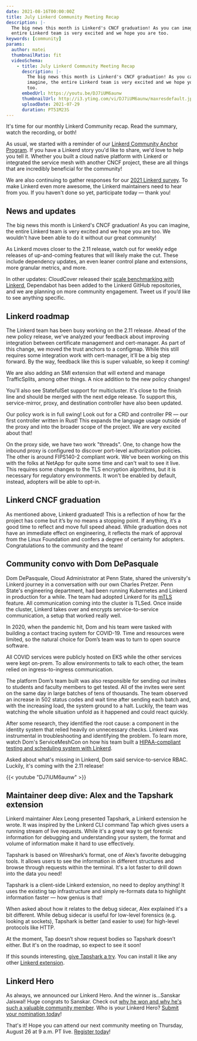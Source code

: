 ```yaml
---
date: 2021-08-16T00:00:00Z
title: July Linkerd Community Meeting Recap
description: |-
  The big news this month is Linkerd's CNCF graduation! As you can imagine, the
  entire Linkerd team is very excited and we hope you are too.
keywords: [community]
params:
  author: matei
  thumbnailRatio: fit
  videoSchema:
    - title: July Linkerd Community Meeting Recap
      description: |-
        The big news this month is Linkerd's CNCF graduation! As you can
        imagine, the entire Linkerd team is very excited and we hope you are
        too.
      embedUrl: https://youtu.be/DJ7iUM6aunw
      thumbnailUrl: http://i3.ytimg.com/vi/DJ7iUM6aunw/maxresdefault.jpg
      uploadDate: 2021-07-29
      duration: PT51M23S
---
```


It's time for our monthly Linkerd Community recap. Read the summary, watch
the recording, or both!

As usual, we started with a reminder of our
[Linkerd Community Anchor Program](/community/anchor/).
If you have a Linkerd story you'd like to share, we'd love to help you tell
it. Whether you built a cloud native platform with Linkerd or integrated
the service mesh with another CNCF project, these are all things that are
incredibly beneficial for the community!

We are also continuing to gather responses for our
[2021 Linkerd survey](https://docs.google.com/forms/d/e/1FAIpQLSfofwKQDOrAN9E9Vg1041623A3-8nmEAxlAbvXw-S9r3QnT9g/viewform).
To make Linkerd even more awesome, the Linkerd maintainers need to hear
from you. If you haven't done so yet, participate today — thank you!

## News and updates

The big news this month is Linkerd's CNCF graduation! As you can imagine,
the entire Linkerd team is very excited and we hope you are too. We wouldn't
have been able to do it without our great community!

As Linkerd moves closer to the 2.11 release, watch out for weekly edge
releases of up-and-coming features that will likely make the cut. These
include dependency updates, an even leaner control plane and extensions,
more granular metrics, and more.

In other updates: CloudCover released their
[scale benchmarking with Linkerd](https://cldcvr.com/news-and-media/blog/benchmarking-istio-consul-and-linkerd/),
Dependabot has been added to the Linkerd GitHub repositories, and we are
planning on more community engagement. Tweet us if you’d like to see
anything specific.

## Linkerd roadmap

The Linkerd team has been busy working on the 2.11 release. Ahead of the
new policy release, we've analyzed your feedback about improving integration
between certificate management and cert-manager. As part of this change, we
moved the trust anchors to a configmap. While this still requires some
integration work with cert-manager, it'll be a big step forward. By the way,
feedback like this is super valuable, so keep it coming!

We are also adding an SMI extension that will extend and manage TrafficSplits,
among other things. A nice addition to the new policy changes!

You'll also see StatefulSet support for multicluster. It's close to the finish
line and should be merged with the next edge release. To support this,
service-mirror, proxy, and destination controller have also been updated.

Our policy work is in full swing! Look out for a CRD and controller PR — our
first controller written in Rust! This expands the language usage outside of
the proxy and into the broader scope of the project. We are very excited
about that!

On the proxy side, we have two work "threads". One, to change how the inbound
proxy is configured to discover port-level authorization policies. The other
is around FIPS140-2 compliant work. We've been working on this with the folks
at NetApp for quite some time and can't wait to see it live. This requires some
changes to the TLS encryption algorithms, but it is necessary for regulatory
environments. It won't be enabled by default, instead, adopters will be able
to opt-in.

## Linkerd CNCF graduation

As mentioned above, Linkerd graduated! This is a reflection of how far the
project has come but it’s by no means a stopping point. If anything, it’s a
good time to reflect and move full speed ahead. While graduation does not
have an immediate effect on engineering, it reflects the mark of approval
from the Linux Foundation and confers a degree of certainty for adopters.
Congratulations to the community and the team!

## Community convo with Dom DePasquale

Dom DePasquale, Cloud Administrator at Penn State, shared the university's
Linkerd journey in a conversation with our own Charles Pretzer. Penn State's
engineering department, had been running Kubernetes and Linkerd in production
for a while. The team had adopted Linkerd for its
[mTLS](https://buoyant.io/mtls-guide/)
feature. All
communication coming into the cluster is TLSed. Once inside the cluster,
Linkerd takes over and encrypts service-to-service communication, a setup
that worked really well.

In 2020, when the pandemic hit, Dom and his team were tasked with building
a contact tracing system for COVID-19. Time and resources were limited,
so the natural choice for Dom’s team was to turn to open source software.

All COVID services were publicly hosted on EKS while the other services were
kept on-prem. To allow environments to talk to each other, the team relied
on ingress-to-ingress communication.

The platform Dom’s team built was also responsible for sending out invites
to students and faculty members to get tested. All of the invites were sent
on the same day in large batches of tens of thousands. The team observed an
increase in 502 status codes and wait time after sending each batch and,
with the increasing load, the system ground to a halt. Luckily, the team was
watching the whole situation unfold as it happened and could react quickly.

After some research, they identified the root cause: a component in the
identity system that relied heavily on unnecessary checks. Linkerd was
instrumental in troubleshooting and identifying the problem. To learn more,
watch Dom's ServiceMeshCon on how his team built a
[HIPAA-compliant testing and scheduling system with Linkerd](https://buoyant.io/media/how-linkerd-helped-schedule-68-000-covid-tests/).

Asked about what's missing in Linkerd, Dom said service-to-service RBAC.
Luckily, it's coming with the 2.11 release!

{{< youtube "DJ7iUM6aunw" >}}

## Maintainer deep dive: Alex and the Tapshark extension

Linkerd maintainer Alex Leong presented Tapshark, a Linkerd extension he
wrote. It was inspired by the Linkerd CLI command Tap which gives users a
running stream of live requests. While it's a great way to get forensic
information for debugging and understanding your system, the format and
volume of information make it hard to use effectively.

Tapshark is based on Wireshark’s format, one of Alex’s favorite debugging
tools. It allows users to see the information in different structures and
browse through requests within the terminal. It's a lot faster to drill
down into the data you need!

Tapshark is a client-side Linkerd extension, no need to deploy anything!
It uses the existing tap infrastructure and simply re-formats data to
highlight information faster — how genius is that!

When asked about how it relates to the debug sidecar, Alex explained it's
a bit different. While debug sidecar is useful for low-level forensics
(e.g. looking at sockets), Tapshark is better (and easier to use) for
high-level protocols like HTTP.

At the moment, Tap doesn’t show request bodies so Tapshark doesn’t either.
But it's on the roadmap, so expect to see it soon!

If this sounds interesting,
[give Tapshark a try](https://github.com/adleong/tapshark).
You can install it like any other
[Linkerd extension](/2.10/reference/extension-list/).

## Linkerd Hero

As always, we announced our Linkerd Hero. And the winner is...Sanskar
Jaiswal! Huge congrats to Sanskar. Check out
[why he won and why he's such a valuable community member](/2021/07/29/announcing-julys-linkerd-hero/).
Who is your Linkerd Hero?
[Submit your nomination today](https://docs.google.com/forms/d/e/1FAIpQLSfNv--UnbbZSzW7J3SbREIMI-HaooyX9im8yLIGB7M_LKT_Fw/viewform)!

That's it! Hope you can attend our next community meeting on Thursday,
August 26 at 9 a.m. PT live.
[Register today](https://community.cncf.io/events/details/cncf-linkerd-community-presents-august-linkerd-online-community-meetup/)!
